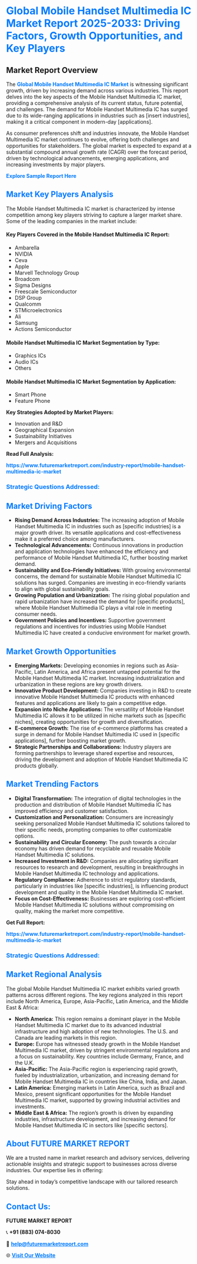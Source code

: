 <h1 style="color: #007BFF;">Global Mobile Handset Multimedia IC Market Report 2025-2033: Driving Factors, Growth Opportunities, and Key Players</h1>

<section id="overview">
<h2>Market Report Overview</h2>
<p>The <a href="https://www.futuremarketreport.com/industry-report/mobile-handset-multimedia-ic-market" style="color: #007BFF; text-decoration: none;"><strong>Global Mobile Handset Multimedia IC Market</strong></a> is witnessing significant growth, driven by increasing demand across various industries. This report delves into the key aspects of the Mobile Handset Multimedia IC market, providing a comprehensive analysis of its current status, future potential, and challenges. The demand for Mobile Handset Multimedia IC has surged due to its wide-ranging applications in industries such as [insert industries], making it a critical component in modern-day [applications].</p>
<p>As consumer preferences shift and industries innovate, the Mobile Handset Multimedia IC market continues to evolve, offering both challenges and opportunities for stakeholders. The global market is expected to expand at a substantial compound annual growth rate (CAGR) over the forecast period, driven by technological advancements, emerging applications, and increasing investments by major players.</p>
</section>

<section id="overview">
<p><a href="https://www.futuremarketreport.com/request-sample/reportId=82297" style="color: #007BFF; text-decoration: none;"><strong>Explore Sample Report Here</strong></a></p>
</section>

<section id="key-players">
<h2 style="color: #007BFF;">Market Key Players Analysis</h2>
<p>The Mobile Handset Multimedia IC market is characterized by intense competition among key players striving to capture a larger market share. Some of the leading companies in the market include:</p>
<h4>Key Players Covered in the Mobile Handset Multimedia IC Report:</h4>
<ul><li>Ambarella</li><li>NVIDIA</li><li>Ceva</li><li>Apple</li><li>Marvell Technology Group</li><li>Broadcom</li><li>Sigma Designs</li><li>Freescale Semiconductor</li><li>DSP Group</li><li>Qualcomm</li><li>STMicroelectronics</li><li>Ali</li><li>Samsung</li><li>Actions Semiconductor</li></ul>
<h4>Mobile Handset Multimedia IC Market Segmentation by Type:</h4>
<ul><li>Graphics ICs</li><li>Audio ICs</li><li>Others</li></ul>

<h4>Mobile Handset Multimedia IC Market Segmentation by Application:</h4>
<ul><li>Smart Phone</li><li>Feature Phone</li></ul>
<p><strong>Key Strategies Adopted by Market Players:</strong></p>
<ul>
<li>Innovation and R&D</li>
<li>Geographical Expansion</li>
<li>Sustainability Initiatives</li>
<li>Mergers and Acquisitions</li>
</ul>
</section>

<section>
<p><strong>Read Full Analysis: </strong></p><a href="https://www.futuremarketreport.com/industry-report/mobile-handset-multimedia-ic-market" style="color: #007BFF; text-decoration: none;"><strong>https://www.futuremarketreport.com/industry-report/mobile-handset-multimedia-ic-market</strong></a>
<h3 style="color: #007BFF;">Strategic Questions Addressed:</h3>
</section>

<section id="driving-factors">
<h2 style="color: #007BFF;">Market Driving Factors</h2>
<ul>
<li><strong>Rising Demand Across Industries:</strong> The increasing adoption of Mobile Handset Multimedia IC in industries such as [specific industries] is a major growth driver. Its versatile applications and cost-effectiveness make it a preferred choice among manufacturers.</li>
<li><strong>Technological Advancements:</strong> Continuous innovations in production and application technologies have enhanced the efficiency and performance of Mobile Handset Multimedia IC, further boosting market demand.</li>
<li><strong>Sustainability and Eco-Friendly Initiatives:</strong> With growing environmental concerns, the demand for sustainable Mobile Handset Multimedia IC solutions has surged. Companies are investing in eco-friendly variants to align with global sustainability goals.</li>
<li><strong>Growing Population and Urbanization:</strong> The rising global population and rapid urbanization have increased the demand for [specific products], where Mobile Handset Multimedia IC plays a vital role in meeting consumer needs.</li>
<li><strong>Government Policies and Incentives:</strong> Supportive government regulations and incentives for industries using Mobile Handset Multimedia IC have created a conducive environment for market growth.</li>
</ul>
</section>

<section id="growth-opportunities">
<h2 style="color: #007BFF;">Market Growth Opportunities</h2>
<ul>
<li><strong>Emerging Markets:</strong> Developing economies in regions such as Asia-Pacific, Latin America, and Africa present untapped potential for the Mobile Handset Multimedia IC market. Increasing industrialization and urbanization in these regions are key growth drivers.</li>
<li><strong>Innovative Product Development:</strong> Companies investing in R&D to create innovative Mobile Handset Multimedia IC products with enhanced features and applications are likely to gain a competitive edge.</li>
<li><strong>Expansion into Niche Applications:</strong> The versatility of Mobile Handset Multimedia IC allows it to be utilized in niche markets such as [specific niches], creating opportunities for growth and diversification.</li>
<li><strong>E-commerce Growth:</strong> The rise of e-commerce platforms has created a surge in demand for Mobile Handset Multimedia IC used in [specific applications], further boosting market growth.</li>
<li><strong>Strategic Partnerships and Collaborations:</strong> Industry players are forming partnerships to leverage shared expertise and resources, driving the development and adoption of Mobile Handset Multimedia IC products globally.</li>
</ul>
</section>

<section id="trending-factors">
<h2 style="color: #007BFF;">Market Trending Factors</h2>
<ul>
<li><strong>Digital Transformation:</strong> The integration of digital technologies in the production and distribution of Mobile Handset Multimedia IC has improved efficiency and customer satisfaction.</li>
<li><strong>Customization and Personalization:</strong> Consumers are increasingly seeking personalized Mobile Handset Multimedia IC solutions tailored to their specific needs, prompting companies to offer customizable options.</li>
<li><strong>Sustainability and Circular Economy:</strong> The push towards a circular economy has driven demand for recyclable and reusable Mobile Handset Multimedia IC solutions.</li>
<li><strong>Increased Investment in R&D:</strong> Companies are allocating significant resources to research and development, resulting in breakthroughs in Mobile Handset Multimedia IC technology and applications.</li>
<li><strong>Regulatory Compliance:</strong> Adherence to strict regulatory standards, particularly in industries like [specific industries], is influencing product development and quality in the Mobile Handset Multimedia IC market.</li>
<li><strong>Focus on Cost-Effectiveness:</strong> Businesses are exploring cost-efficient Mobile Handset Multimedia IC solutions without compromising on quality, making the market more competitive.</li>
</ul>
</section>

<section>
<p><strong>Get Full Report: </strong></p><a href="https://www.futuremarketreport.com/industry-report/mobile-handset-multimedia-ic-market" style="color: #007BFF; text-decoration: none;"><strong>https://www.futuremarketreport.com/industry-report/mobile-handset-multimedia-ic-market</strong></a>
<h3 style="color: #007BFF;">Strategic Questions Addressed:</h3>
</section>


<section id="regional-analysis">
<h2 style="color: #007BFF;">Market Regional Analysis</h2>
<p>The global Mobile Handset Multimedia IC market exhibits varied growth patterns across different regions. The key regions analyzed in this report include North America, Europe, Asia-Pacific, Latin America, and the Middle East & Africa:</p>
<ul>
<li><strong>North America:</strong> This region remains a dominant player in the Mobile Handset Multimedia IC market due to its advanced industrial infrastructure and high adoption of new technologies. The U.S. and Canada are leading markets in this region.</li>
<li><strong>Europe:</strong> Europe has witnessed steady growth in the Mobile Handset Multimedia IC market, driven by stringent environmental regulations and a focus on sustainability. Key countries include Germany, France, and the U.K.</li>
<li><strong>Asia-Pacific:</strong> The Asia-Pacific region is experiencing rapid growth, fueled by industrialization, urbanization, and increasing demand for Mobile Handset Multimedia IC in countries like China, India, and Japan.</li>
<li><strong>Latin America:</strong> Emerging markets in Latin America, such as Brazil and Mexico, present significant opportunities for the Mobile Handset Multimedia IC market, supported by growing industrial activities and investments.</li>
<li><strong>Middle East & Africa:</strong> The region’s growth is driven by expanding industries, infrastructure development, and increasing demand for Mobile Handset Multimedia IC in sectors like [specific sectors].</li>
</ul>
</section>

<footer>
<h2 style="color: #007BFF;">About FUTURE MARKET REPORT</h2>
<p>We are a trusted name in market research and advisory services, delivering actionable insights and strategic support to businesses across diverse industries. Our expertise lies in offering:</p>

<p>Stay ahead in today’s competitive landscape with our tailored research solutions.</p>

<h2 style="color: #007BFF;">Contact Us:</h2>
<p><strong>FUTURE MARKET REPORT</strong></p>
<p>📞 <strong>+91 (883) 074-8030</strong></p>
<p>📧 <strong><a href="mailto:help@futuremarketreport.com" style="color: #007BFF;">help@futuremarketreport.com</a></strong></p>
<p>🌐 <strong><a href="https://www.futuremarketreport.com/" style="color: #007BFF;">Visit Our Website</a></strong></p>
</footer>